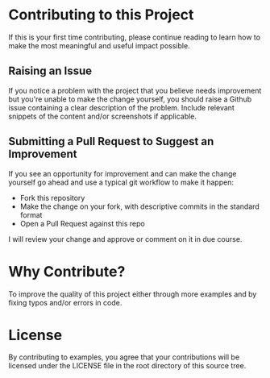 # Contributing to this Project

If this is your first time contributing, please continue reading to learn how to make the most meaningful and useful impact possible.

## Raising an Issue

If you notice a problem with the project that you believe needs improvement
but you're unable to make the change yourself, you should raise a Github issue
containing a clear description of the problem. Include relevant snippets of
the content and/or screenshots if applicable. 
## Submitting a Pull Request to Suggest an Improvement

If you see an opportunity for improvement and can make the change yourself go
ahead and use a typical git workflow to make it happen:

* Fork this repository
* Make the change on your fork, with descriptive commits in the standard format
* Open a Pull Request against this repo

I will review your change and approve or comment on it in due
course.

# Why Contribute?

To improve the quality of this project either through more examples and by fixing typos and/or errors in code.

# License

By contributing to examples, you agree that your contributions will be licensed under the LICENSE file in the root directory of this source tree.
